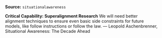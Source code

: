 **Source:** `situationalawareness`

**Critical Capability: Superalignment Research**
We will need better alignment techniques to ensure even basic side constraints for future models, like follow instructions or follow the law. — Leopold Aschenbrenner, Situational Awareness: The Decade Ahead

